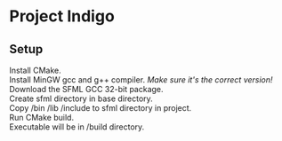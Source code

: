 # Project Indigo
## Setup
Install CMake.  
Install MinGW gcc and g++ compiler. *Make sure it's the correct version!*  
Download the SFML GCC 32-bit package.  
Create sfml directory in base directory.  
Copy /bin /lib /include to sfml directory in project.  
Run CMake build.  
Executable will be in /build directory.  